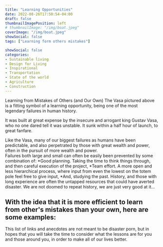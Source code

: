 ```yaml
---
title: "Learning Opportunities"
date: 2022-08-26T17:50:54-04:00
draft: false
thumbnailImagePosition: left
# thumbnailImage: "/img/boat.jpeg"
coverImage: "/img/boat.jpeg"
showSocial: false
tags: ["Learning form others mistakes"]

showSocial: false
categories:
- Sustainable living
- Design for Living
- Inspirational
- Transportation
- State of the world
- Agriculture
- Construction
---
```


Learning from Mistakes of Others (and Our Own)
The Vasa pictured above is a fitting symbol of a learning opportunity, being one of the most legendary failures in human history.
<!--more-->


It was built at great expense by the insecure and arrogant king Gustav Vasa, who no one dared tell it was unstable.  It sunk within a half hour of launch, to great fanfare.  

Like the Vasa, many of our biggest failures as humans have been predictable, and also perpetrated by those with great wealth and power, often in the pursuit of more wealth and power.  
Failures both large and small can often be easily been prevented by some combination of:
*Good planning. Taking the time to think things through, and then careful execution of the project,
*Team effort. A more open and less hierarchical process, where input from even the lowest on the totem pole feel free to give input,
*And, studying the past.  History, and those with long experience are often the untapped resources that could have averted disaster. 
We are not doomed to repeat history, we are just very good at it...

## With the idea that it is more efficient to learn from other's mistakes than your own, here are some examples:

This list of links and anecdotes are not meant to be disaster porn, but in hopes that you will take the time to consider what the lessons are for you and those around you, in order to make all of our lives better.
